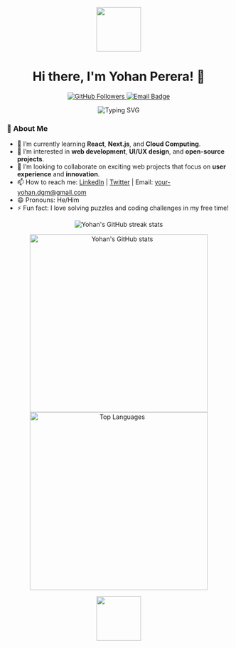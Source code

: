 <!-- Add some cool animated SVG at the top -->
<p align="center">
  <img src="https://media.giphy.com/media/LmNwrBhejkK9EFP504/giphy.gif" width="100"/>
</p>

<h1 align="center">Hi there, I'm Yohan Perera! 👋</h1>

<!-- Badges or icons section -->
<p align="center">
  <a href="https://github.com/Yohan-dgm">
    <img src="https://img.shields.io/github/followers/Yohan-dgm?label=Follow&style=social" alt="GitHub Followers">
  </a>
  <a href="mailto:your-email@example.com">
    <img src="https://img.shields.io/badge/Email-me!-green?style=flat&logo=gmail" alt="Email Badge">
  </a>
</p>

<!-- Animated typing effect for introduction -->
<p align="center">
  <img src="https://readme-typing-svg.herokuapp.com?font=Fira+Code&size=24&pause=1000&color=36BCF7&center=true&vCenter=true&width=435&lines=👀+I'm+interested+in+Web+Development!;🌱+Currently+learning+React+%26+Next.js...;💼+Looking+for+cool+collaborations!;📫+Reach+me+at+your-email@example.com!+😄" alt="Typing SVG">
</p>

### 🚀 About Me
- 🌱 I’m currently learning **React**, **Next.js**, and **Cloud Computing**.
- 👀 I’m interested in **web development**, **UI/UX design**, and **open-source projects**.
- 💞️ I’m looking to collaborate on exciting web projects that focus on **user experience** and **innovation**.
- 📫 How to reach me: [LinkedIn](https://www.linkedin.com/in/your-profile) | [Twitter](https://twitter.com/your-handle) | Email: your-yohan.dgm@gmail.com
- 😄 Pronouns: He/Him
- ⚡ Fun fact: I love solving puzzles and coding challenges in my free time!

<!-- Replaced snake animation with animated GitHub streak stats -->
<p align="center">
  <img src="https://github-readme-streak-stats.herokuapp.com/?user=Yohan-dgm&theme=tokyonight" alt="Yohan's GitHub streak stats">
</p>

<!-- GitHub Stats -->
<p align="center">
  <img src="https://github-readme-stats.vercel.app/api?username=Yohan-dgm&show_icons=true&theme=tokyonight" width="400" alt="Yohan's GitHub stats">
  <img src="https://github-readme-stats.vercel.app/api/top-langs/?username=Yohan-dgm&layout=compact&theme=tokyonight" width="400" alt="Top Languages">
</p>

<!-- Add footer with animated wave -->
<p align="center">
  <img src="https://media.giphy.com/media/du3J3cXyzhj75IOgvA/giphy.gif" width="100"/>
</p>
